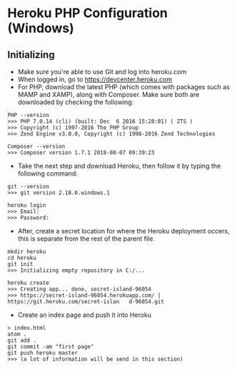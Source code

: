# Heroku PHP Configuration (Windows)

## Initializing
- Make sure you're able to use Git and log into heroku.com
- When logged in, go to https://devcenter.heroku.com 
- For PHP, download the latest PHP (which comes with packages such as MAMP and XAMP), along with Composer. Make sure both are downloaded by checking the following:
```
PHP --version
>>> PHP 7.0.14 (cli) (built: Dec  6 2016 15:28:01) ( ZTS )
>>> Copyright (c) 1997-2016 The PHP Group
>>> Zend Engine v3.0.0, Copyright (c) 1998-2016 Zend Technologies

Composer --version
>>> Composer version 1.7.1 2018-08-07 09:39:23
```
- Take the next step and download Heroku, then follow it by typing the following command:
```
git --version
>>> git version 2.18.0.windows.1

heroku login
>>> Email:
>>> Password:
```
- After, create a secret location for where the Heroku deployment occers, this is separate from the rest of the parent file.
```
mkdir heroku
cd heroku
git init
>>> Initializing empty repository in C:/...

heroku create
>>> Creating app... done, secret-island-96054
>>> https://secret-island-96054.herokuapp.com/ | https://git.heroku.com/secret-islan   d-96054.git
```

- Create an index page and push it into Heroku
```
> index.html
atom .
git add .
git commit -am "first page"
git push heroku master
>>> (a lot of information will be send in this section)
```